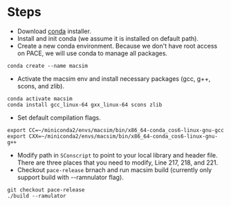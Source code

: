# Steps
* Download [conda](https://docs.conda.io/en/latest/miniconda.html) installer.
* Install and init conda (we assume it is installed on default path).
* Create a new conda environment. Because we don't have root access on PACE, we will use conda to manage all packages.
```
conda create --name macsim
```
* Activate the macsim env and install necessary packages (gcc, g++, scons, and zlib).
```
conda activate macsim
conda install gcc_linux-64 gxx_linux-64 scons zlib
```
* Set default compilation flags.
```
export CC=~/miniconda2/envs/macsim/bin/x86_64-conda_cos6-linux-gnu-gcc
export CXX=~/miniconda2/envs/macsim/bin/x86_64-conda_cos6-linux-gnu-g++
```
* Modify path in `SConscript` to point to your local library and header file. There are three places that you need to modify, Line 217, 218, and 221.
* Checkout `pace-release` brnach and run macsim build (currently only support build with --ramnulator flag).
```
git checkout pace-release
./build --ramulator
```
